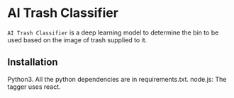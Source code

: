 # AI Trash Classifier
`AI Trash Classifier` is a deep learning model to determine the bin to be used based on the image of trash supplied to it.  

## Installation

Python3. All the python dependencies are in requirements.txt.
node.js: The tagger uses react.